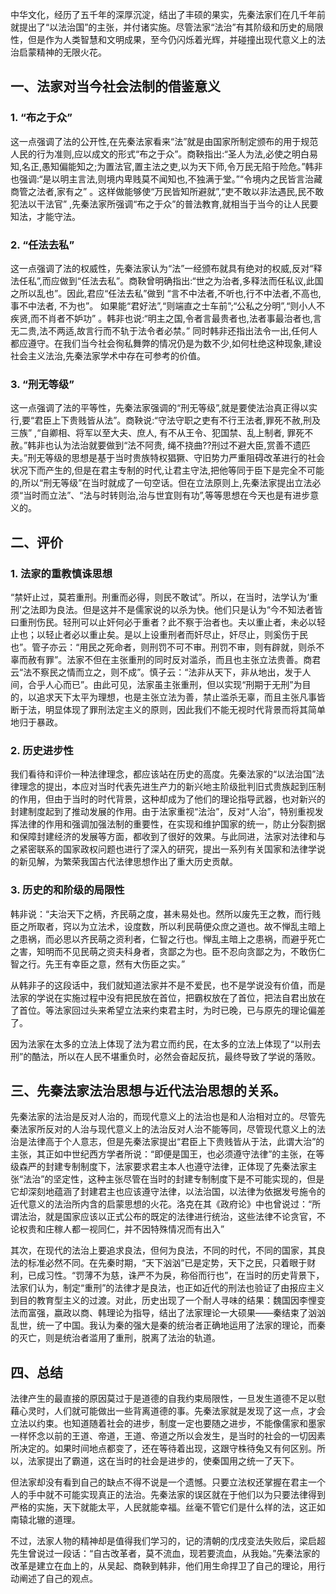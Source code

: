 中华文化，经历了五千年的深厚沉淀，结出了丰硕的果实，先秦法家们在几千年前就提出了“以法治国”的主张，并付诸实施。尽管法家“法治”有其阶级和历史的局限性，但是作为人类智慧和文明成果，至今仍闪烁着光辉，并碰撞出现代意义上的法治启蒙精神的无限火花。

## 一、法家对当今社会法制的借鉴意义



### 1. “布之于众”

这一点强调了法的公开性,在先秦法家看来“法”就是由国家所制定颁布的用于规范人民的行为准则,应以成文的形式“布之于众”。商鞅指出:“圣人为法,必使之明白易知,名正,愚知偏能知之;为置法官,置主法之吏,以为天下师,令万民无陷于险危。”韩非也强调:“是以明主言法,则境内卑贱莫不闻知也,不独满于堂。”“令境内之民皆言治藏商管之法者,家有之” 。这样做能够使“万民皆知所避就”,“吏不敢以非法遇民,民不敢犯法以干法官” ,先秦法家所强调“布之于众”的普法教育,就相当于当今的让人民要知法，才能守法。

### 2. “任法去私”

这一点强调了法的权威性，先秦法家认为“法”一经颁布就具有绝对的权威,反对“释法任私”,而应做到“任法去私”。商鞅曾明确指出:“世之为治者,多释法而任私议,此国之所以乱也”。因此,君应“任法去私”做到 “言不中法者,不听也,行不中法者,不高也,事不中法者, 不为也”。 如果能“君好法”,“则端直之士车前”;“公私之分明”,“则小人不疾贤,而不肖者不妒功” 。韩非也说:“明主之国,令者言最贵者也,法者事最治者也,言无二贵,法不两适,故言行而不轨于法令者必禁。” 同时韩非还指出法令一出,任何人都应遵守。在我们当今社会徇私舞弊的情况仍是为数不少,如何杜绝这种现象,建设社会主义法治,先秦法家学术中存在可参考的价值。

### 3. “刑无等级”

这一点强调了法的平等性，先秦法家强调的“刑无等级”,就是要使法治真正得以实行,要“君臣上下贵贱皆从法”。商鞅说:“守法守职之吏有不行王法者,罪死不赦,刑及三族” ,“自卿相、将军以至大夫、庶人, 有不从王令、犯国禁、乱上制者, 罪死不赦。”韩非也认为法治就要做到“法不阿贵, 绳不挠曲??刑过不避大臣,赏善不遗匹夫。”刑无等级的思想是基于当时贵族特权猖獗、守旧势力严重阻碍改革进行的社会状况下而产生的,但是在君主专制的时代,让君主守法,把他等同于臣下是完全不可能的,所以“刑无等级”在当时就成了一句空话。但在立法原则上,先秦法家提出立法必须“当时而立法”、“法与时转则治,治与世宜则有功”,等等思想在今天也是有进步意义的。

## 二、评价

### 1. 法家的重教慎诛思想

“禁奸止过，莫若重刑。刑重而必得，则民不敢试”。所以，在当时，法学认为‘重刑’之法即为良法。但是这并不是儒家说的以杀为快。他们只是认为“今不知法者皆曰重刑伤民。轻刑可以止奸何必于重者？此不察于治者也。夫以重止者，未必以轻止也；以轻止者必以重止矣。是以上设重刑者而奸尽止，奸尽止，则奚伤于民也”。管子亦云：“用民之死命者，则刑罚不可不审。刑罚不审，则有辟就，则杀不辜而赦有罪”。法家不但在主张重刑的同时反对滥杀，而且也主张立法贵善。商君云“法不察民之情而立之，则不成”。慎子云：“法非从天下，非从地出，发于人间，合乎人心而已”。由此可见，法家虽主张重刑，但以实现“刑期于无刑”为目的，以追求天下太平为理想，也是主张立法为善，禁止滥杀无辜，而且主张凡事皆断于法，明显体现了罪刑法定主义的原则，因此我们不能无视时代背景而将其简单地归于暴政。

### 2. 历史进步性

我们看待和评价一种法律理念，都应该站在历史的高度。先秦法家的“以法治国”法律理念的提出，本应对当时代表先进生产力的新兴地主阶级批判旧式贵族起到压制的作用，但由于当时的时代背景，这种却成为了他们的理论指导武器，也对新兴的封建制度起到了推动发展的作用。由于法家重视“法治”，反对“人治”，特别重视发挥法律的作用和强调加强法制的重要性，在实现和维护国家的统一，防止分裂割据和保障封建经济的发展等方面，都收到了很好的效果。与此同进，法家对法律和与之紧密联系的国家政权问题也进行了深入的研究，提出一系列有关国家和法律学说的新见解，为繁荣我国古代法律思想作出了重大历史贡献。

### 3. 历史的和阶级的局限性

韩非说：“夫治天下之柄，齐民萌之度，甚未易处也。然所以废先王之教，而行贱臣之所取者，窍以为立法术，设度数，所以利民萌便众庶之道也。故不惮乱主暗上之患祸，而必思以齐民萌之资利者，仁智之行也。惮乱主暗上之患祸，而避乎死亡之害，知明而不见民萌之资夫科身者，贪鄙之为也。臣不忍向贪鄙之为，不敢伤仁智之行。先王有幸臣之意，然有大伤臣之实。”

从韩非子的这段话中，我们就知道法家并不是不爱民，也不是学说没有价值，而是法家的学说在实施过程中没有把民放在首位，把霸权放在了首位，把法自君出放在了首位。等法家回过头来希望立法来约束君主时，为时已晚，已与原先的理论偏差了。

因为法家在太多的立法上体现了法为君立而约民，在太多的立法上体现了“以刑去刑”的酷法，所以在人民不堪重负时，必然会奋起反抗，最终导致了学说的落败。

## 三、先秦法家法治思想与近代法治思想的关系。

先秦法家的法治是反对人治的，而现代意义上的法治也是和人治相对立的。尽管先秦法家所反对的人治与现代意义上的法治反对人治不能等同，尽管现代意义上的法治是法律高于个人意志，但是先秦法家提出“君臣上下贵贱皆从于法，此谓大治”的主张，其正如中世纪西方学者所说：“即便是国王，也必须遵守法律”的主张，在等级森严的封建专制制度下，法家要求君主本人也遵守法律，正体现了先秦法家主张“法治”的坚定性，这种主张尽管在当时的封建专制制度下是不可能实现的，但是它却深刻地蕴涵了封建君主也应该遵守法律，以法治国，以法律为依据发号施令的近代意义的法治所内含的启蒙思想的火花。洛克在其《政府论》中也曾说过：“所谓法治，就是国家应该以正式公布的既定的法律进行统治，这些法律不论贪官，不论权贵和庄稼人都一视同仁，并不因特殊情况而有出入”

其次，在现代的法治上要追求良法，但何为良法，不同的时代，不同的国家，其良法的标准必然不同。在先秦时期，“天下汹汹”已是定势，天下之民，只着眼于财利，已成习性。“罚薄不为慈，诛严不为戾，称俗而行也”，在当时的历史背景下，法家们认为，制定“重刑”的法律才是良法，也正如近代的刑法也验证了由报应主义到目的教育型主义的过渡。对此，历史出现了一个耐人寻味的结果：魏国因李悝变法而富强，嬴政以商、韩理论为指导，结出了法家理论一大硕果——秦结束了汹汹乱世，统一了中国。我认为秦的强大是秦的统治者正确地运用了法家的理论，而秦的灭亡，则是统治者滥用了重刑，脱离了法治的轨道。

## 四、总结

法律产生的最直接的原因莫过于是道德的自我约束局限性，一旦发生道德不足以慰藉心灵时，人们就可能做出一些背离道德的事。先秦法家就是发现了这一点，才会立法以约束。也知道随着社会的进步，制度一定也要随之进步，不能像儒家和墨家一样怀念以前的王道、帝道，王道、帝道之所以会发生，是当时的社会的一切因素所决定的。如果时间地点都变了，还在等待着出现，这跟守株待兔又有何区别。所以，法家提出了霸道，这在当时的社会是进步的，使秦国用之统一了天下。

但法家却没有看到自己的缺点不得不说是一个遗憾。只要立法权还掌握在君主一个人的手中就不可能实现真正的法治。先秦法家的误区就在于他们以为只要法律得到严格的实施，天下就能太平，人民就能幸福。丝毫不管它们是什么样的法，这正如南辕北辙的道理。

不过，法家人物的精神却是值得我们学习的，记的清朝的戊戌变法失败后，梁启超先生曾说过一段话：“自古改革者，莫不流血，现若要流血，从我始。”先秦法家的改革是建立在血上的，从吴起、商鞅到韩非，他们用生命捍卫了自己的理论，用行动阐述了自己的观点。